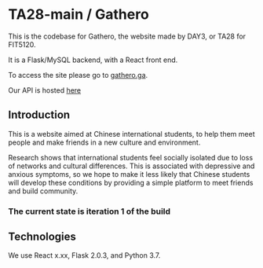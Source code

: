 # TA28-main / Gathero

This is the codebase for Gathero, the website made by DAY3, or TA28 for FIT5120.

It is a Flask/MySQL backend, with a React front end.

To access the site please go to [gathero.ga](gathero.ga).

Our API is hosted [here](www.ta28.azurewebsites.net)

## Introduction

This is a website aimed at Chinese international students, to help them meet people and make friends in a new culture and environment. 

Research shows that international students feel socially isolated due to loss of networks and cultural differences. 
This is associated with depressive and anxious symptoms, so we hope to make it less likely that Chinese students will 
develop these conditions by providing a simple platform to meet friends and build community.

### The current state is iteration 1 of the build 

## Technologies

We use React x.xx, Flask 2.0.3, and Python 3.7.
